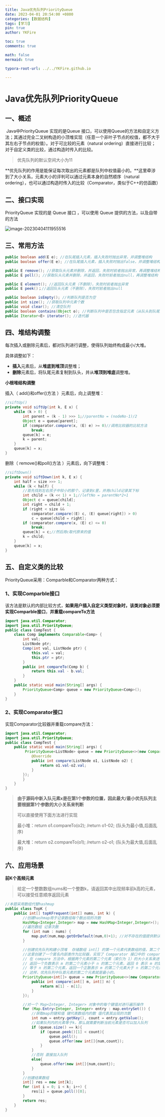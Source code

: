 ```yaml
---
title: Java优先队列PriorityQueue
date: 2023-04-01 20:54:00 +0800
categories: [数据结构]
tags: [学习]
pin: true
author: YKFire

toc: true
comments: true

math: false
mermaid: true

typora-root-url: ../../YKFire.github.io

---
```


# Java优先队列PriorityQueue 

## 一、概述

​	Java中PriorityQueue 实现的是Queue 接口，可以使用Queue的方法和自定义方法；其通过完全二叉树构造的小顶堆实现（任意一个非叶子节点的权值，都不大于其左右子节点的权值）。对于可比较的元素（natural ordering）直接进行比较；对于自定义类的比较，通过构造时传入的比较。

> 优先队列的默认空间大小为11

​	**优先队列的作用是能保证每次取出的元素都是队列中权值最小的。**这里牵涉到了大小关系，元素大小的评判可以通过元素本身的自然顺序（natural ordering），也可以通过构造时传入的比较（Comparator，类似于C++的仿函数）



## 二、接口实现

PriorityQueue 实现的是 Queue 接口 ，可以使用 Queue 提供的方法，以及自带的方法

![image-20230404111955516](/assets/blog_res/2023-04-01-PriorityQueue.assets/image-20230404111955516.png)



## 三、常用方法

```java
public boolean add(E e); //在队尾插入元素，插入失败时抛出异常，并调整堆结构
public boolean offer(E e); //在队尾插入元素，插入失败时抛出false，并调整堆结构

public E remove(); //获取队头元素并删除，并返回，失败时前者抛出异常，再调整堆结构
public E poll(); //获取队头元素并删除，并返回，失败时前者抛出null，再调整堆结构

public E element(); //返回队头元素（不删除），失败时前者抛出异常
public E peek()；//返回队头元素（不删除），失败时前者抛出null

public boolean isEmpty(); //判断队列是否为空
public int size(); //获取队列中元素个数
public void clear(); //清空队列
public boolean contains(Object o); //判断队列中是否包含指定元素（从队头到队尾遍历）
public Iterator<E> iterator(); //迭代器
```



## 四、堆结构调整

每次插入或删除元素后，都对队列进行调整，使得队列始终构成最小/大堆。

具体调整如下：

- **插入**元素后，从**堆底到堆顶**调整堆；
- **删除**元素后，将队尾元素复制到队头，并从**堆顶到堆底**调整堆。

**小根堆结构调整**

插入（ add()和offer()方法 ）元素后，向上调整堆：

```java
//siftUp()
private void siftUp(int k, E x) {
    while (k > 0) {
        int parent = (k - 1) >>> 1;//parentNo = (nodeNo-1)/2
        Object e = queue[parent];
        if (comparator.compare(x, (E) e) >= 0)//调用比较器的比较方法
            break;
        queue[k] = e;
        k = parent;
    }
    queue[k] = x;
}
```

删除（ remove()和poll()方法 ）元素后，向下调整堆：

```java
//siftDown()
private void siftDown(int k, E x) {
    int half = size >>> 1;
    while (k < half) {
        //首先找到左右孩子中较小的那个，记录到c里，并用child记录其下标
        int child = (k << 1) + 1;//leftNo = parentNo*2+1
        Object c = queue[child];
        int right = child + 1;
        if (right < size &&
            comparator.compare((E) c, (E) queue[right]) > 0)
            c = queue[child = right];
        if (comparator.compare(x, (E) c) <= 0)
            break;
        queue[k] = c;//然后用c取代原来的值
        k = child;
    }
    queue[k] = x;
}
```



## 五、自定义类的比较

PriorityQueue采用：Comparble和Comparator两种方式：

### 1、实现Comparble接口

该方法是默认的内部比较方式，**如果用户插入自定义类型对象时，该类对象必须要实现Comparble接口**，**并重载compareTo方法**

```java
import java.util.Comparator;
import java.util.PriorityQueue;
public class CompTest {
    class Comp implements Comparable<Comp> {
        int val;
        ListNode ptr;
        Comp(int val, ListNode ptr) {
            this.val = val;
            this.ptr = ptr;
        }
        public int compareTo(Comp b) {
            return this.val - b.val;
        }
    }
    public static void main(String[] args) {
        PriorityQueue<Comp> queue = new PriorityQueue<Comp>();
    }
}
```



### 2、实现Comparator接口

实现Comparator比较器并重载compare方法：

```java
import java.util.Comparator;
import java.util.PriorityQueue;
public class CompTest {
    public static void main(String[] args) {
         PriorityQueue<ListNode> queue = new PriorityQueue<>(new Comparator<ListNode>() {
            @Override
            public int compare(ListNode o1, ListNode o2) {
                return o1.val-o2.val;
            }
        });
        }
    }
}
```



> **由于源码中新入队元素x是在第1个参数的位置，因此最大/最小优先队列主要根据第1个参数的大小关系来判断**
>
> 可以直接使用下面方法进行实现
>
> 最小堆：return o1.compareTo(o2); /return o1-02;  (队头为最小值,后面乱序)
>
> 最大堆：return o2.compareTo(o1); /return o2-o1; (队头为最大值,后面乱序)

## 六、应用场景

**前K个高频元素**

> 给定一个整数数组nums和一个整数k，请返回其中出现频率前k高的元素，可以接受任意顺序返回元素

```java
//本题采用数组代替hashmap
public class TopK {
    public int[] topKFrequent(int[] nums, int k) {
        //创建hashmap用于记录数组每个数出现的次数
        HashMap<Integer,Integer> map = new HashMap<Integer,Integer>();
        //遍历数组 记录次数
        for (int num : nums) {
            map.put(num,map.getOrDefault(num,0)+1); //对不存在的值提供默认值
        }

        //创建优先队列构建小顶堆  存储数组 int[] 的第一个元素代表数组的值，第二个元素代表了该值出现的次数
        //这里创建了一个匿名内部类作为比较器，实现了 Comparator 接口中的 compare 方法。
        // 在 compare 方法中，根据两个元素的第二个元素（索引为 1）的大小关系来进行比较，
        // 返回一个负数表示 m 的第二个元素小于 n 的第二个元素，返回 0 表示 m 的第二个元素
        // 等于 n 的第二个元素，返回一个正数表示 m 的第二个元素大于 n 的第二个元素。
        // 这样，优先队列中队首元素的第二个元素就是最小的。
        PriorityQueue<int[]> queue = new PriorityQueue<>(new Comparator<int[]>() {
            public int compare(int[] m, int[] n) {
                return m[1] - n[1];
            }
        });

        //对一个 Map<Integer, Integer> 对象中的每个键值对进行遍历操作
        for (Map.Entry<Integer, Integer> entry : map.entrySet()) {
            //获取map的键和值 键代表数组内的数 值代表其出现的次数
            int num = entry.getKey(), count = entry.getValue();
            //如果队列内的元素等于k，那么就需要判断当前元素是否可以加入队列
            if (queue.size() == k){
                if (queue.peek()[1] < count){
                    queue.poll();
                    queue.offer(new int[]{num,count});
                }
            }
            //否则 直接加入队列
            else{
                queue.offer(new int[]{num,count});
            }
        }
        //创建结果数组
        int[] res = new int[k];
        for (int i = 0; i < k; i++) {
            res[i] = queue.poll()[0];
        }
        return res;
    }
}
```

